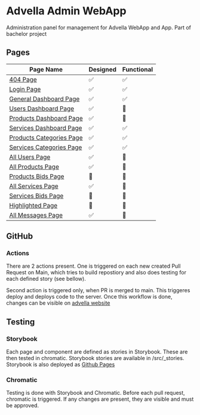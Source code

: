 # Advella Admin WebApp

Administration panel for management for Advella WebApp and App. Part of bachelor project

## Pages
| Page Name | Designed | Functional |
| --------- | -------- | ---------- |
| [404 Page](https://admin.advella.popal.dev/404) | :white_check_mark: | :white_check_mark: |
| [Login Page](https://admin.advella.popal.dev/) | :white_check_mark: | :white_check_mark: |
| [General Dashboard Page](https://admin.advella.popal.dev/dashboard) | :white_check_mark: | :white_check_mark: |
| [Users Dashboard Page](https://admin.advella.popal.dev/dashboard/users) | :white_check_mark: | :construction: |
| [Products Dashboard Page](https://admin.advella.popal.dev/dashboard/products) | :white_check_mark: | :construction: |
| [Services Dashboard Page](https://admin.advella.popal.dev/dashboard/services) | :white_check_mark: | :white_check_mark: |
| [Products Categories Page](https://admin.advella.popal.dev/category/products) | :white_check_mark: | :white_check_mark: |
| [Services Categories Page](https://admin.advella.popal.dev/category/services) | :white_check_mark: | :white_check_mark: |
| [All Users Page](https://admin.advella.popal.dev/users) | :white_check_mark: | :construction: |
| [All Products Page](https://admin.advella.popal.dev/products) | :white_check_mark: | :construction: |
| [Products Bids Page](https://admin.advella.popal.dev/products/bids) | :construction: | :construction: |
| [All Services Page](https://admin.advella.popal.dev/services) | :white_check_mark: | :construction: |
| [Services Bids Page](https://admin.advella.popal.dev/services/bids) | :construction: | :construction: |
| [Highlighted Page](https://admin.advella.popal.dev/top) | :construction: | :construction: |
| [All Messages Page](https://admin.advella.popal.dev/messages) | :white_check_mark: | :construction: |

## GitHub

### Actions

There are 2 actions present. One is triggered on each new created Pull Request on Main, which tries to build repostiory and also does testing for each defined story (see bellow). 

Second action is triggered only, when PR is merged to main. This triggeres deploy and deploys code to the server. Once this workflow is done, changes can be visible on [advella website](https://admin.advella.popal.dev/)

## Testing

### Storybook

Each page and component are defined as stories in Storybook. These are then tested in chromatic. Storybook stories are available in /src/_stories. Storybook is also deployed as [Github Pages](https://group27-endgame.github.io/advella-frontend-webapp-admin/)

### Chromatic

Testing is done with Storybook and Chromatic. Before each pull request, chromatic is triggered. If any changes are present, they are visible and must be approved.
